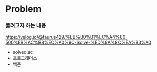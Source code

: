 # Problem

### 풀려고자 하는 내용
https://velog.io/@taurus429/%EB%B0%B1%EC%A4%80-500%EB%AC%B8%EC%A0%9C-Solve-%ED%9A%8C%EA%B3%A0
- solved.ac
- 프로그래머스
- 백준
